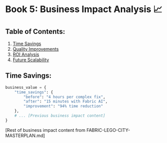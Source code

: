 # Book 5: Business Impact Analysis 📈

## Table of Contents:
1. [Time Savings](#time-savings)
2. [Quality Improvements](#quality-improvements)
3. [ROI Analysis](#roi-analysis)
4. [Future Scalability](#future-scalability)

## Time Savings:

```python
business_value = {
    "time_savings": {
        "before": "4 hours per complex fix",
        "after": "15 minutes with Fabric AI",
        "improvement": "94% time reduction"
    },
    # ... [Previous business impact content]
}
```

[Rest of business impact content from FABRIC-LEGO-CITY-MASTERPLAN.md] 